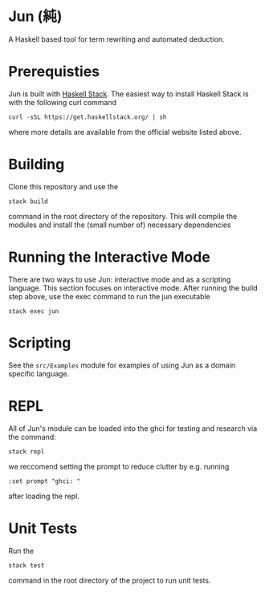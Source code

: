 # Jun (純)
A Haskell based tool for term rewriting and automated deduction. 

# Prerequisties 
Jun is built with [Haskell Stack](https://docs.haskellstack.org/en/stable/README/). The easiest way to install Haskell Stack is with the following curl command 

    curl -sSL https://get.haskellstack.org/ | sh

where more details are available from the official website listed above. 

# Building 
Clone this repository and use the 

    stack build 

command in the root directory of the repository. This will compile the modules and install the (small number of) necessary dependencies 

# Running the Interactive Mode
There are two ways to use Jun: interactive mode and as a scripting language. This section focuses on interactive mode. After running the build step above, use the exec command to run the jun executable 

    stack exec jun

# Scripting 
See the ```src/Examples``` module for examples of using Jun as a domain specific language. 

# REPL 
All of Jun's module can be loaded into the ghci for testing and research via the command: 

    stack repl

we reccomend setting the prompt to reduce clutter by e.g. running

    :set prompt "ghci: "

after loading the repl. 

# Unit Tests
Run the

    stack test

command in the root directory of the project to run unit tests. 